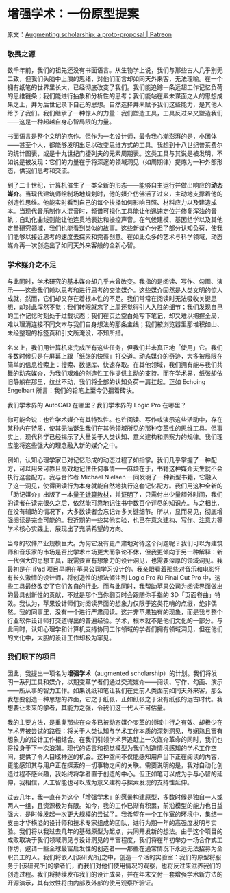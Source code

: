 # 增强学术：一份原型提案

原文：[Augmenting scholarship: a proto-proposal | Patreon](https://www.patreon.com/posts/135440922)

### **敬畏之源**

数千年前，我们的祖先还没有书面语言。从生物学上说，我们与那些古人几乎别无二致，但我们头脑中上演的思绪，对他们而言却如同天外来客，无法理喻。在一个拥有纸笔的世界里长大，已经彻底改变了我们。我们能追踪一条远超工作记忆负荷的思维链条；我们能进行抽象和分析性的思考；我们能站在素未谋面之人的思想成果之上，并为后世记录下自己的思想。自然选择并未赋予我们这些能力，是其他人给予了我们。我们继承了一种惊人的力量：我们塑造工具，工具反过来又塑造我们——这是一种超越自身心智局限的力量。

书面语言是整个文明的杰作。但作为一名设计师，最令我心潮澎湃的是，小团体——甚至个人，都能够发明出足以改变思维方式的工具。我想到十八世纪普莱费尔的统计图表，或是十九世纪门捷列夫的元素周期表。这类工具与其说是被发明，不如说是被发现：它们的力量在于将深邃的领域洞见（如周期律）提炼为一种外部形态，供我们思考和交流。

到了二十世纪，计算机催生了一类全新的形态——能够自主运行并做出响应的**动态媒介**。当现代建筑师绘制场地规划时，他的媒介仿佛活了过来，主动地支撑着他的创造性思维。他能实时看到自己的每个抉择如何影响日照、材料应力以及建造成本。当现代音乐制作人混音时，频谱可视化工具能让他迅速定位并修复浑浊的音轨；自动化曲线则能让他连贯地表达和操控声音。在气候建模、基因组学以及其他定量研究领域，我们也能看到类似的故事。这些新媒介分担了部分认知负荷，使我们能够以接近思考的速度去探索和完善创意。在如此众多的艺术与科学领域，动态媒介再一次创造出了如同天外来客般的全新心智。

### **学术媒介之不足**

与此同时，学术研究的基本媒介却几乎未曾改变。我指的是阅读、写作、勾画、演示——这些我们赖以思考和进行思考的交流媒介。这些媒介固然是人类文明的惊人成就，然而，它们却又存在着根本性的不足。我们常常在阅读时无法吸收关键思想，却对此浑然不觉；我们转眼就忘了上周还觉得引人入胜的细节；我们发现自己的工作记忆时刻处于过载状态；我们在页边空白处写下笔记，却又难以把握全局，难以理清连接不同文本与我们自身想法的那条主线；我们被浏览器里那堆积如山、未经整理的标签页和引文所淹没，不知所措。

名义上，我们用计算机来完成所有这些任务，但我们并未真正地「使用」它。我们多数时候只是在屏幕上跟「纸张的快照」打交道。动态媒介的奇迹，大多被局限在简单的信息检索上：搜索、数据库、快速存取。在其他领域，我们拥有能与我们共舞的动态媒介，为我们艰难的创造性工作提供主动的支持。而在学术界，纸张却依旧静躺在那里，纹丝不动，我们将全部的认知负荷一肩扛起。正如 Echoing Engelbart 所言：我们的铅笔上至今仍捆着砖块。

我们学术界的 AutoCAD 在哪里？我们学术界的 Logic Pro 在哪里？

你可能会说：也许学术媒介有其特殊性。也许阅读、写作或演示这些活动中，存在某种内在特质，使其无法诞生我们在其他领域所见的那种变革性的思维工具。但事实上，现代科学已经揭示了大量关于人类认知、意义建构和洞察力的规律。我们理应能将这些强大的理念融入新的媒介之中。

例如，认知心理学家已对记忆形成的动态过程了如指掌。我们几乎掌握了一种配方，可以用来可靠且高效地记住任何事情——麻烦在于，书籍这种媒介天生就不会执行这套配方。我与合作者 Michael Nielsen 一同发明了一种新型书籍，它融入了这一洞见，使得阅读行为本身就能自然地执行这套记忆配方。我们用这种全新的「助记媒介」出版了一本[量子计算教材](https://quantum.country/)，并[证明](https://andymatuschak.org/hmwl/#practice-and-memory)了，只需付出少量额外时间，我们的读者在读完很久之后，依然能可靠地记住书中数百个详尽的知识点。与之相比，在没有辅助的情况下，大多数读者会忘记许多关键细节。所以，显而易见，彻底增强阅读是完全可能的。我近期的一些其他实验，也已在[意义建构](https://matthewsiu.com/Latticework)、[写作](https://notes.andymatuschak.org/)、[注意力](https://gist.github.com/andymatuschak/d2003d7add3f2b466b2780103dc6e158)等学术核心实践上，展现出了充满希望的方向。

当今的软件产业规模巨大。为何它没有更严肃地对待这个问题呢？我们可以为建筑师和音乐家的市场是否比学术市场更大而争论不休，但我更倾向于另一种解释：新一代强大的思想工具，既需要富有想象力的设计洞见，也需要深厚的领域洞见。我最初是在 iPad 项目早期在苹果公司学习设计的。我亲眼看着那些对音乐和电影怀有长久激情的设计师，将创造性的想法倾注到 Logic Pro 和 Final Cut Pro 中，这些工具最终改变了它们各自的行业。而与此同时，我帮助苹果公司为阅读界面做出的最具创新性的贡献，不过是那个当你翻页时会跟随你手指的 3D「页面卷曲」特效。我认为，苹果设计师们对阅读界面的想象力仅限于这类花哨的点缀，绝非偶然。我的同事里，没有一个进行严肃阅读。这并非苹果独有的现象，而是我与整个行业软件设计师打交道得出的普遍经验。学术，根本就不是他们文化的一部分。与此同时，认知心理学和计算机支持协同工作领域的学者们拥有领域洞见，但在他们的文化中，大胆的设计工作却极为罕见。

### **我们眼下的项目**

因此，我提出一项名为**增强学术**（augmented scholarship）的计划。我们将发明一系列工具和媒介，以期变革学者们通过交流媒介——阅读、写作、勾画、演示——所从事的智力工作。如果说纸和笔让我们在史前人类面前如同天外来客，那么我想要创造一种思想的界面，它之于纸张，正如纸张之于没有纸张的远古时代。我想要让未来的学者，其能力之强，令我们这一代人不可估量。

我的主要方法，是重复那些在众多已被动态媒介变革的领域中行之有效、却极少在学术界被尝试的路径：将关于人类认知与学术工作本质的深刻洞见，与娴熟且富有想象力的设计工作相结合。在我们引领学术界追赶上一次媒介革命的同时，我们也将投身于下一次浪潮。现代的语言和视觉模型为我们创造情境感知的学术工作空间，提供了令人目眩神迷的机会。这种空间不仅能感知用户当下正在阅读的内容，更能感知其与用户正在探索的一切事物之间的关联。需要说明的是，我对自动化创造过程不感兴趣，我始终将学者置于创造的中心。但正如笔可以成为手与心智的延伸，我相信，人工智能也可以成为意义建构与探索发现的支持性延伸。

过去几年，我一直在为这个「增强学术」的愿景构建原型，多数时候是独自一人或两人一组，且资源极为有限。如今，我的工作已渐有积累，前沿模型的能力也日益强大，是时候发起一次更大规模的尝试了。我希望在一个工作室的环境中，集结一支由才华横溢的设计师和技术专家组成的团队，进行为期一年的高强度发明与实验。我们将以我过去几年的基础原型为起点，共同开发新的想法。由于这个项目的成败取决于我们领域洞见与设计洞见的丰富程度，我们将在年初举办一场合作式工作坊，邀请一些全球最富启发性的创造者——那些在通常情况下永远无法招募为全职员工的人。我们将嵌入[该研究所]之中，创造一个活的实验室：我们的原型将服务于[该研究所]的学者们，而我们对他们使用情况的观察，也将反过来滋养我们的创造过程。我们将持续发布我们的设计成果，并在年末交付一套增强学术新方法的开源演示，其有效性将由内部及外部的使用观察所验证。